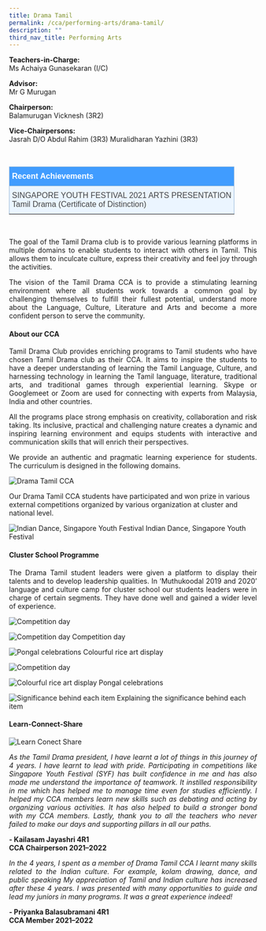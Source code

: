 ```yaml
---
title: Drama Tamil
permalink: /cca/performing-arts/drama-tamil/
description: ""
third_nav_title: Performing Arts
---
```

**Teachers-in-Charge:** <br>
Ms Achaiya Gunasekaran (I/C)

**Advisor:** <br>
Mr G Murugan

**Chairperson:** <br>
Balamurugan Vicknesh (3R2)

**Vice-Chairpersons:** <br>
Jasrah D/O Abdul Rahim (3R3)
Muralidharan Yazhini (3R3)


<br>

<style type="text/css">
.tg  {border-collapse:collapse;border-color:#9ABAD9;border-spacing:0;}
.tg td{background-color:#EBF5FF;border-color:#9ABAD9;border-style:solid;border-width:1px;color:#444;
  font-family:Arial, sans-serif;font-size:14px;overflow:hidden;padding:10px 5px;word-break:normal;}
.tg th{background-color:#409cff;border-color:#9ABAD9;border-style:solid;border-width:1px;color:#fff;
  font-family:Arial, sans-serif;font-size:14px;font-weight:normal;overflow:hidden;padding:10px 5px;word-break:normal;}
.tg .tg-3jrd{border-color:inherit;font-family:"Lucida Sans Unicode", "Lucida Grande", sans-serif !important;font-size:medium;
  text-align:left;vertical-align:top}
</style>
<table class="tg">
<thead>
  <tr>
    <th class="tg-3jrd"><b>Recent Achievements</b><br></th>
  </tr>
</thead>
<tbody>
  <tr>
    <td class="tg-3jrd">SINGAPORE YOUTH FESTIVAL 2021 ARTS PRESENTATION<br>Tamil Drama (Certificate of Distinction)</td>
  </tr>
</tbody>
</table>
<br>

<p style="text-align:justify">The goal of the Tamil Drama club is to provide various learning platforms in multiple domains to enable students to interact with others in Tamil. This allows them to inculcate culture, express their creativity and feel joy through the activities.</p>



<p style="text-align:justify">The vision of the Tamil Drama CCA is to provide a stimulating learning environment where all students work towards a common goal by challenging themselves to fulfill their fullest potential, understand more about the Language, Culture, Literature and Arts and become a more confident person to serve the community.</p>

#### About our CCA

<p style="text-align:justify">Tamil Drama Club provides enriching programs to Tamil students who have chosen Tamil Drama club as their CCA. It aims to inspire the students to have a deeper understanding of learning the Tamil Language, Culture, and harnessing technology in learning the Tamil language, literature, traditional arts, and traditional games through experiential learning. Skype or Googlemeet or Zoom are used for connecting with experts from Malaysia, India and other countries.</p>

<p style="text-align:justify">All the programs place strong emphasis on creativity, collaboration and risk taking. Its inclusive, practical and challenging nature creates a dynamic and inspiring learning environment and equips students with interactive and communication skills that will enrich their perspectives.</p>

<p style="text-align:justify">We provide an authentic and pragmatic learning experience for students. The curriculum is designed in the following domains.</p>


![Drama Tamil CCA](/images/Cca/cca-dramatamil-i-logo04.png)

Our Drama Tamil CCA students have participated and won prize in various external competitions organized by various organization at cluster and national level.</p>

![Indian Dance, Singapore Youth Festival](/images/Cca/cca-dramatamil-01b.jpg)
Indian Dance, Singapore Youth Festival

#### Cluster School Programme

<p style="text-align:justify">The Drama Tamil student leaders were given a platform to display their talents and to develop leadership qualities.  In ‘Muthukoodal 2019 and 2020’ language and culture camp for cluster school our students leaders were in charge of certain segments. They have done well and gained a wider level of experience.</p>

![Competition day](/images/Cca/cca-dramatamil-01.jpg)

![Competition day](/images/Cca/cca-dramatamil-02.jpg)
Competition day


![Pongal celebrations](/images/Cca/cca-dramatamil-03b.jpg)
Colourful rice art display

![Competition day](/images/Cca/cca-dramatamil-04.jpg)

![Colourful rice art display](/images/Cca/cca-dramatamil-05.jpg)
Pongal celebrations

![Significance behind each item](/images/Cca/cca-dramatamil-06.jpg)
Explaining the significance behind each item


#### Learn-Connect-Share

![Learn Conect Share](/images/Cca/cca-dramatamil-06a.jpg)

<p style="text-align:justify; font-style:italic">As the Tamil Drama president, I have learnt a lot of things in this journey of 4 years.  I have learnt to lead with pride. Participating in competitions like Singapore Youth Festival (SYF) has built confidence in me and has also made me understand the importance of teamwork. It instilled responsibility in me which has helped me to manage time even for studies efficiently.  I helped my CCA members learn new skills such as debating and acting by organizing various activities. It has also helped to build a stronger bond with my CCA members. Lastly, thank you to all the teachers who never failed to make our days and supporting pillars in all our paths.</p>

**- Kailasam Jayashri 4R1 <br>
CCA Chairperson 2021–2022**



<p style="text-align:justify; font-style:italic">In the 4 years, I spent as a member of Drama Tamil CCA I learnt many skills related to the Indian culture. For example, kolam drawing, dance, and public speaking My appreciation of Tamil and Indian culture has increased after these 4 years. I was presented with many opportunities to guide and lead my juniors in many programs. It was a great experience indeed!</p>

**- Priyanka Balasubramani 4R1<br>
CCA Member 2021–2022**

